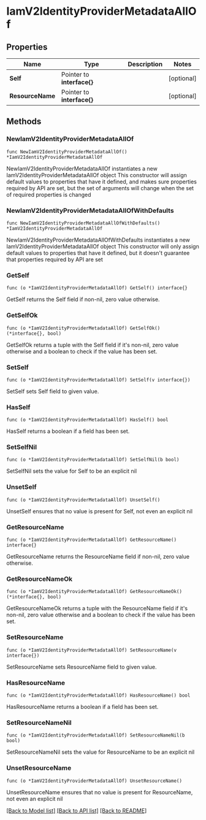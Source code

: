 # IamV2IdentityProviderMetadataAllOf

## Properties

Name | Type | Description | Notes
------------ | ------------- | ------------- | -------------
**Self** | Pointer to **interface{}** |  | [optional] 
**ResourceName** | Pointer to **interface{}** |  | [optional] 

## Methods

### NewIamV2IdentityProviderMetadataAllOf

`func NewIamV2IdentityProviderMetadataAllOf() *IamV2IdentityProviderMetadataAllOf`

NewIamV2IdentityProviderMetadataAllOf instantiates a new IamV2IdentityProviderMetadataAllOf object
This constructor will assign default values to properties that have it defined,
and makes sure properties required by API are set, but the set of arguments
will change when the set of required properties is changed

### NewIamV2IdentityProviderMetadataAllOfWithDefaults

`func NewIamV2IdentityProviderMetadataAllOfWithDefaults() *IamV2IdentityProviderMetadataAllOf`

NewIamV2IdentityProviderMetadataAllOfWithDefaults instantiates a new IamV2IdentityProviderMetadataAllOf object
This constructor will only assign default values to properties that have it defined,
but it doesn't guarantee that properties required by API are set

### GetSelf

`func (o *IamV2IdentityProviderMetadataAllOf) GetSelf() interface{}`

GetSelf returns the Self field if non-nil, zero value otherwise.

### GetSelfOk

`func (o *IamV2IdentityProviderMetadataAllOf) GetSelfOk() (*interface{}, bool)`

GetSelfOk returns a tuple with the Self field if it's non-nil, zero value otherwise
and a boolean to check if the value has been set.

### SetSelf

`func (o *IamV2IdentityProviderMetadataAllOf) SetSelf(v interface{})`

SetSelf sets Self field to given value.

### HasSelf

`func (o *IamV2IdentityProviderMetadataAllOf) HasSelf() bool`

HasSelf returns a boolean if a field has been set.

### SetSelfNil

`func (o *IamV2IdentityProviderMetadataAllOf) SetSelfNil(b bool)`

 SetSelfNil sets the value for Self to be an explicit nil

### UnsetSelf
`func (o *IamV2IdentityProviderMetadataAllOf) UnsetSelf()`

UnsetSelf ensures that no value is present for Self, not even an explicit nil
### GetResourceName

`func (o *IamV2IdentityProviderMetadataAllOf) GetResourceName() interface{}`

GetResourceName returns the ResourceName field if non-nil, zero value otherwise.

### GetResourceNameOk

`func (o *IamV2IdentityProviderMetadataAllOf) GetResourceNameOk() (*interface{}, bool)`

GetResourceNameOk returns a tuple with the ResourceName field if it's non-nil, zero value otherwise
and a boolean to check if the value has been set.

### SetResourceName

`func (o *IamV2IdentityProviderMetadataAllOf) SetResourceName(v interface{})`

SetResourceName sets ResourceName field to given value.

### HasResourceName

`func (o *IamV2IdentityProviderMetadataAllOf) HasResourceName() bool`

HasResourceName returns a boolean if a field has been set.

### SetResourceNameNil

`func (o *IamV2IdentityProviderMetadataAllOf) SetResourceNameNil(b bool)`

 SetResourceNameNil sets the value for ResourceName to be an explicit nil

### UnsetResourceName
`func (o *IamV2IdentityProviderMetadataAllOf) UnsetResourceName()`

UnsetResourceName ensures that no value is present for ResourceName, not even an explicit nil

[[Back to Model list]](../README.md#documentation-for-models) [[Back to API list]](../README.md#documentation-for-api-endpoints) [[Back to README]](../README.md)


